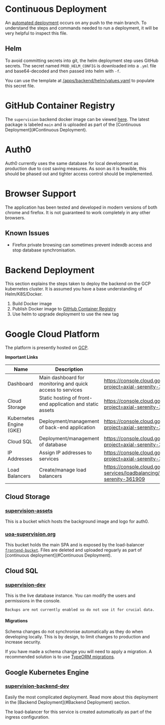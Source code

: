 # Continuous Deployment

An [automated deployment](/.github/workflows/deploy.yml) occurs on any push to the main branch.
To understand the steps and commands needed to run a deployment, it will be very helpful to inspect this file.

## Helm

To avoid committing secrets into git, the helm deployment step uses GitHub secrets.
The secret named `PROD_HELM_CONFIG` is downloaded into a `.yml` file and base64-decoded and then passed into helm with `-f`.

You can use the template at [/apps/backend/helm/values.yaml](/apps/backend/helm/values.yaml) to populate this secret file.

# GitHub Container Registry

The `supervision` backend docker image can be viewed [here](https://github.com/orgs/University-of-Auckland-SOFTENG761/packages/container/package/supervision).
The latest package is labeled `main` and is uploaded as part of the [Continuous Deployment](#Continuous Deployment).

# Auth0

Auth0 currently uses the same database for local development as production due to cost saving measures.
As soon as it is feasible, this should be phased out and tighter access control should be implemented.

# Browser Support

The application has been tested and developed in modern versions of
both chrome and firefox. It is not guaranteed to work completely in any other browsers.

## Known Issues

- Firefox private browsing can sometimes prevent indexdb access and stop database synchronisation.

# Backend Deployment

This section explains the steps taken to deploy the backend on the GCP kubernetes cluster.
It is assumed you have a base understanding of Helm/K8S/Docker.

1. Build Docker image
2. Publish Docker image to [GitHub Container Registry](https://ghcr.io)
3. Use helm to upgrade deployment to use the new tag

# Google Cloud Platform

The platform is presently hosted on [GCP](https://console.cloud.google.com/home/dashboard?project=axial-serenity-361909).

**Important Links**

| Name                    | Description                                                | URL                                                                                                          |
| ----------------------- | ---------------------------------------------------------- | ------------------------------------------------------------------------------------------------------------ |
| Dashboard               | Main dashboard for monitoring and quick access to services | https://console.cloud.google.com/home/dashboard?project=axial-serenity-361909                                |
| Cloud Storage           | Static hosting of front-end application and static assets  | https://console.cloud.google.com/storage/browser?project=axial-serenity-361909&prefix=                       |
| Kubernetes Engine (GKE) | Deployment/management of back-end application              | https://console.cloud.google.com/kubernetes/list/overview?project=axial-serenity-361909                      |
| Cloud SQL               | Deployment/management of database                          | https://console.cloud.google.com/sql/instances?project=axial-serenity-361909                                 |
| IP Addresses            | Assign IP addresses to services                            | https://console.cloud.google.com/networking/addresses/list?project=axial-serenity-361909                     |
| Load Balancers          | Create/manage load balancers                               | https://console.cloud.google.com/net-services/loadbalancing/list/loadBalancers?project=axial-serenity-361909 |

## Cloud Storage

### [supervision-assets](https://console.cloud.google.com/storage/browser/supervision-assets;tab=objects?forceOnBucketsSortingFiltering=false&project=axial-serenity-361909)

This is a bucket which hosts the background image and logo for auth0.

### [uoa-supervision.org](https://console.cloud.google.com/storage/browser/uoa-supervision.org;tab=objects?forceOnBucketsSortingFiltering=false&project=axial-serenity-361909)

This bucket holds the main SPA and is exposed by the load-balancer [`frontend-bucket`](https://console.cloud.google.com/net-services/loadbalancing/details/http/frontend-bucket?project=axial-serenity-361909).
Files are deleted and uploaded reguarly as part of [continuous deployment](#Continuous Deployment).

## Cloud SQL

### [supervision-dev](https://console.cloud.google.com/sql/instances/supervision-dev/overview?project=axial-serenity-361909)

This is the live database instance. You can modify the users and permissions in the console.

    Backups are not currently enabled so do not use it for crucial data.

#### Migrations

Schema changes do not synchronise automatically as they do when developing locally.
This is by design, to limit changes to production and increase security.

If you have made a schema change you will need to apply a migration.
A recommended solution is to use [TypeORM migrations](https://typeorm.io/migrations).

## Google Kubernetes Engine

### [supervision-backend-dev](https://console.cloud.google.com/kubernetes/clusters/details/australia-southeast1/supervision-backend-dev?project=axial-serenity-361909)

Easily the most complicated deployment. Read more about this deployment in the [Backend Deployment](#Backend Deployment) section.

The load-balancer for this service is created automatically as part of the ingress configuration.
